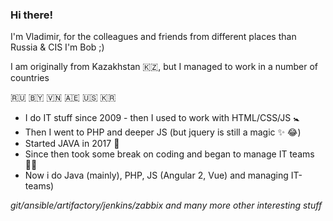 ### Hi there!
I'm Vladimir, for the colleagues and friends from different places than Russia & CIS I'm Bob ;)

I am originally from Kazakhstan :kazakhstan:, but I managed to work in a number of countries

:ru: :belarus: :vietnam: :united_arab_emirates: :us: :kr:

* I do IT stuff since 2009 - then I used to work with HTML/CSS/JS :baby_symbol:
* Then I went to PHP and deeper JS (but jquery is still a magic :sparkles: :joy:)
* Started JAVA in 2017 :underage:
* Since then took some break on coding and began to manage IT teams :office_worker:
* Now i do Java (mainly), PHP, JS (Angular 2, Vue) and managing IT-teams)

*git/ansible/artifactory/jenkins/zabbix and many more other interesting stuff*
